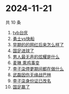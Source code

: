# 2024-11-21

共 10 条

<!-- BEGIN -->
<!-- 最后更新时间 Thu Nov 21 2024 04:14:50 GMT+0800 (China Standard Time) -->

1. [tvb台庆](https://www.zhihu.com/search?q=tvb%E5%8F%B0%E5%BA%86)
1. [勇士vs快船](https://www.zhihu.com/search?q=%E5%8B%87%E5%A3%ABvs%E5%BF%AB%E8%88%B9)
1. [早期的的网红后来怎么样了](https://www.zhihu.com/search?q=%E6%97%A9%E6%9C%9F%E7%9A%84%E7%9A%84%E7%BD%91%E7%BA%A2%E5%90%8E%E6%9D%A5%E6%80%8E%E4%B9%88%E6%A0%B7%E4%BA%86)
1. [国足进球了](https://www.zhihu.com/search?q=%E5%9B%BD%E8%B6%B3%E8%BF%9B%E7%90%83%E4%BA%86)
1. [男人最无声的炫耀是什么](https://www.zhihu.com/search?q=%E7%94%B7%E4%BA%BA%E6%9C%80%E6%97%A0%E5%A3%B0%E7%9A%84%E7%82%AB%E8%80%80%E6%98%AF%E4%BB%80%E4%B9%88)
1. [麦琳 熏鸡事变](https://www.zhihu.com/search?q=%E9%BA%A6%E7%90%B3%20%E7%86%8F%E9%B8%A1%E4%BA%8B%E5%8F%98)
1. [李子柒停更期间都在做什么](https://www.zhihu.com/search?q=%E6%9D%8E%E5%AD%90%E6%9F%92%E5%81%9C%E6%9B%B4%E6%9C%9F%E9%97%B4%E9%83%BD%E5%9C%A8%E5%81%9A%E4%BB%80%E4%B9%88)
1. [武磊因伤无缘战巴林](https://www.zhihu.com/search?q=%E6%AD%A6%E7%A3%8A%E5%9B%A0%E4%BC%A4%E6%97%A0%E7%BC%98%E6%88%98%E5%B7%B4%E6%9E%97)
1. [李子柒身份证已改名](https://www.zhihu.com/search?q=%E6%9D%8E%E5%AD%90%E6%9F%92%E8%BA%AB%E4%BB%BD%E8%AF%81%E5%B7%B2%E6%94%B9%E5%90%8D)
1. [国足赢了](https://www.zhihu.com/search?q=%E5%9B%BD%E8%B6%B3%E8%B5%A2%E4%BA%86)

<!-- END -->
